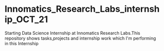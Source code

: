 # Innomatics_Research_Labs_internship_OCT_21

Starting Data Science Internship at Innomatics Research Labs.This repository shows tasks,projects and internship work which I'm performing in this Internship
